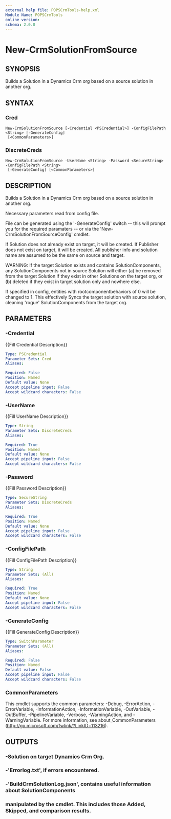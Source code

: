 ```yaml
---
external help file: POPSCrmTools-help.xml
Module Name: POPSCrmTools
online version:
schema: 2.0.0
---
```


# New-CrmSolutionFromSource

## SYNOPSIS
Builds a Solution in a Dynamics Crm org based on a source solution
in another org.

## SYNTAX

### Cred
```
New-CrmSolutionFromSource [-Credential <PSCredential>] -ConfigFilePath <String> [-GenerateConfig]
 [<CommonParameters>]
```

### DiscreteCreds
```
New-CrmSolutionFromSource -UserName <String> -Password <SecureString> -ConfigFilePath <String>
 [-GenerateConfig] [<CommonParameters>]
```

## DESCRIPTION
Builds a Solution in a Dynamics Crm org based on a source solution in another org.

Necessary parameters read from config file.

File can be generated using the '-GenerateConfig' switch -- this will prompt you for 
the required paramaters -- or via the 'New-CrmSolutionFromSourceConfig' cmdlet.

If Solution does not already exist on target, it will be created. If Publisher does not 
exist on target, it will be created. All publisher info and solution name are assumed to 
be the same on source and target.

WARNING: If the target Solution exists and contains SolutionComponents, any
SolutionComponents not in source Solution will either (a) be removed from
the target Solution if they exist in other Solutions on the target org, or
(b) deleted if they exist in target solution only and nowhere else.

If specified in config, entities with rootcomponentbehaviors of 0 will be
changed to 1. This effectively Syncs the target solution with source solution, cleaning
'rogue' SolutionComponents from the target org.

## PARAMETERS

### -Credential
{{Fill Credential Description}}

```yaml
Type: PSCredential
Parameter Sets: Cred
Aliases:

Required: False
Position: Named
Default value: None
Accept pipeline input: False
Accept wildcard characters: False
```

### -UserName
{{Fill UserName Description}}

```yaml
Type: String
Parameter Sets: DiscreteCreds
Aliases:

Required: True
Position: Named
Default value: None
Accept pipeline input: False
Accept wildcard characters: False
```

### -Password
{{Fill Password Description}}

```yaml
Type: SecureString
Parameter Sets: DiscreteCreds
Aliases:

Required: True
Position: Named
Default value: None
Accept pipeline input: False
Accept wildcard characters: False
```

### -ConfigFilePath
{{Fill ConfigFilePath Description}}

```yaml
Type: String
Parameter Sets: (All)
Aliases:

Required: True
Position: Named
Default value: None
Accept pipeline input: False
Accept wildcard characters: False
```

### -GenerateConfig
{{Fill GenerateConfig Description}}

```yaml
Type: SwitchParameter
Parameter Sets: (All)
Aliases:

Required: False
Position: Named
Default value: False
Accept pipeline input: False
Accept wildcard characters: False
```

### CommonParameters
This cmdlet supports the common parameters: -Debug, -ErrorAction, -ErrorVariable, -InformationAction, -InformationVariable, -OutVariable, -OutBuffer, -PipelineVariable, -Verbose, -WarningAction, and -WarningVariable.
For more information, see about_CommonParameters (http://go.microsoft.com/fwlink/?LinkID=113216).

## OUTPUTS

### -Solution on target Dynamics Crm Org.
### -'Errorlog.txt', if errors encountered.
### -'BuildCrmSolutionLog.json', contains useful information about SolutionComponents
###  manipulated by the cmdlet. This includes those Added, Skipped, and comparison results.
